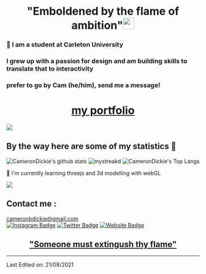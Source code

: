 <h1 align="center">"Emboldened by the flame of ambition"<img src="https://github.com/souvikguria98/souvikguria98/blob/master/Hi.gif" width="30"> </h1>

### :brain: I am a student at Carleton University

### I grew up with a passion for design and am building skills to translate that to interactivity
### prefer to go by Cam (he/him), send me a message!

<h1 align="center"><a href="https://camerondickie.ca/">my portfolio</a></h1>

<a href="https://www.youtube.com/watch?v=dQw4w9WgXcQ"><img src="https://user-images.githubusercontent.com/73097560/115834477-dbab4500-a447-11eb-908a-139a6edaec5c.gif"></a>

## By the way here are some of my statistics 🚀
![CameronDickie's github stats](https://github-readme-stats.vercel.app/api?username=CameronDickie&show_icons=true&theme=tokyonight)
<img src="https://github-readme-streak-stats.herokuapp.com/?user=CameronDickie&theme=tokyonight" alt="mystreak"/>d
![CameronDickie's Top Langs](https://github-readme-stats.vercel.app/api/top-langs/?username=CameronDickie&theme=tokyonight&layout=compact)

🌱 I'm currently learning threejs and 3d modelling with webGL

<a href="https://www.youtube.com/watch?v=dQw4w9WgXcQ"><img src="https://user-images.githubusercontent.com/73097560/115834477-dbab4500-a447-11eb-908a-139a6edaec5c.gif"></a>

## Contact me : 
<a align="center" href="mailto:cameronbdickie@gmail.com">cameronbdickie@gmail.com</a>
<br>
[![Instagram Badge](https://img.shields.io/badge/Instagram-E4405F?style=for-the-badge&logo=instagram&logoColor=white)](https://www.instagram.com/cam.dickie/)
[![Twitter Badge](https://img.shields.io/badge/Twitter-1DA1F2?style=for-the-badge&logo=twitter&logoColor=white)](https://twitter.com/cam_dickie_)
[![Website Badge](https://img.shields.io/badge/website-000000?style=for-the-badge&logo=About.me&logoColor=white)](https://camerondickie.ca)

<h2 align="center"><a href="https://youtu.be/oFy4lbCUjUQ?t=12">"Someone must extingush thy flame"</a></h2>

------


Last Edited on: 21/08/2021
<!--
**CameronDickie/CameronDickie** is a ✨ _special_ ✨ repository because its `README.md` (this file) appears on your GitHub profile.

readme modified from
Credit: [AkuraDiary](https://github.com/AkuraDiary)
Here are some ideas to get you started:

- 🔭 I’m currently working on ...
- 🌱 I’m currently learning ...
- 👯 I’m looking to collaborate on ...
- 🤔 I’m looking for help with ...
- 💬 Ask me about ...
- 📫 How to reach me: ...
- 😄 Pronouns: ...
- ⚡ Fun fact: ...
-->
